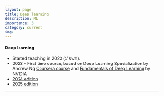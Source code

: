 ```yaml
---
layout: page
title: Deep learning
description: ML
importance: 3
category: current
img: 
---
```


#### Deep learning
* Started teaching in 2023 (תשפ"ג).
* 2023 - First time course, based on Deep Learning Specialization by Andrew Ng
  [Coursera course](https://www.coursera.org/specializations/deep-learning) and [Fundamentals of Deep Learning](https://www.nvidia.com/en-eu/training/instructor-led-workshops/fundamentals-of-deep-learning/) by NVIDIA
* [2024 edition](/suppl/dl/2024/dl2024/)
* [2025 edition](/suppl/dl/2025/dl2025/)

---